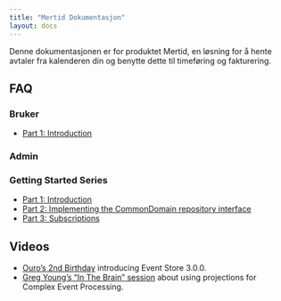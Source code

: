 ```yaml
---
title: "Mertid Dokumentasjon"
layout: docs
---
```


<p class="docs-lead">Denne dokumentasjonen er for produktet Mertid,
en løsning for å hente avtaler fra kalenderen din og benytte dette 
til timeføring og fakturering.
</p>

## FAQ

### Bruker
- [Part 1: Introduction](https://geteventstore.com/blog/20130220/getting-started-part-1-introduction/)


### Admin


### Getting Started Series

- [Part 1: Introduction](https://geteventstore.com/blog/20130220/getting-started-part-1-introduction/)
- [Part 2: Implementing the CommonDomain repository interface](https://geteventstore.com/blog/20130220/getting-started-part-2-implementing-the-commondomain-repository-interface/)
- [Part 3: Subscriptions](https://geteventstore.com/blog/20130306/getting-started-part-3-subscriptions/)

## Videos

- [Ouro’s 2nd Birthday](https://geteventstore.com/blog/20141112/video-of-ouros-2nd-birthday) introducing Event Store 3.0.0.
- [Greg Young’s “In The Brain” session](http://skillsmatter.com/podcast/design-architecture/event-store-as-a-read-model) about using projections for Complex Event Processing.